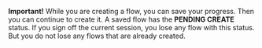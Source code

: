 
**Important!** While you are creating a flow, you can save your progress. Then you can continue to create it. A saved flow has the **PENDING CREATE** status. If you sign off the current session, you lose any flow with this status. But you do not lose any flows that are already created.

